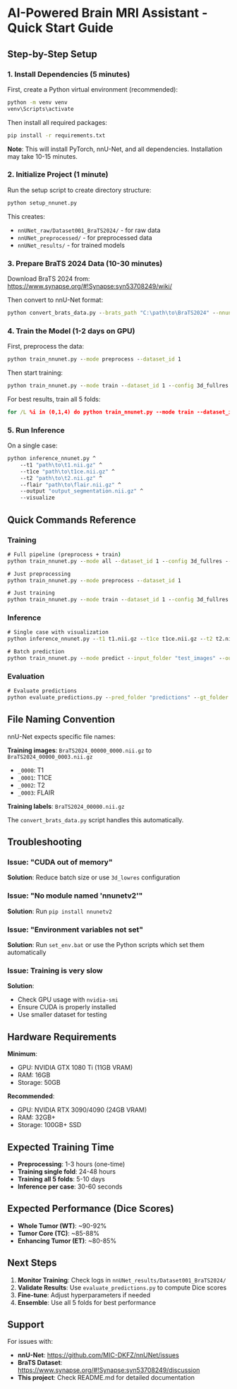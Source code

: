 # AI-Powered Brain MRI Assistant - Quick Start Guide

## Step-by-Step Setup

### 1. Install Dependencies (5 minutes)

First, create a Python virtual environment (recommended):
```cmd
python -m venv venv
venv\Scripts\activate
```

Then install all required packages:
```cmd
pip install -r requirements.txt
```

**Note**: This will install PyTorch, nnU-Net, and all dependencies. Installation may take 10-15 minutes.

### 2. Initialize Project (1 minute)

Run the setup script to create directory structure:
```cmd
python setup_nnunet.py
```

This creates:
- `nnUNet_raw/Dataset001_BraTS2024/` - for raw data
- `nnUNet_preprocessed/` - for preprocessed data
- `nnUNet_results/` - for trained models

### 3. Prepare BraTS 2024 Data (10-30 minutes)

Download BraTS 2024 from: https://www.synapse.org/#!Synapse:syn53708249/wiki/

Then convert to nnU-Net format:
```cmd
python convert_brats_data.py --brats_path "C:\path\to\BraTS2024" --nnunet_raw ".\nnUNet_raw"
```

### 4. Train the Model (1-2 days on GPU)

First, preprocess the data:
```cmd
python train_nnunet.py --mode preprocess --dataset_id 1
```

Then start training:
```cmd
python train_nnunet.py --mode train --dataset_id 1 --config 3d_fullres --fold 0 --gpu 0
```

For best results, train all 5 folds:
```cmd
for /L %i in (0,1,4) do python train_nnunet.py --mode train --dataset_id 1 --config 3d_fullres --fold %i --gpu 0
```

### 5. Run Inference

On a single case:
```cmd
python inference_nnunet.py ^
    --t1 "path\to\t1.nii.gz" ^
    --t1ce "path\to\t1ce.nii.gz" ^
    --t2 "path\to\t2.nii.gz" ^
    --flair "path\to\flair.nii.gz" ^
    --output "output_segmentation.nii.gz" ^
    --visualize
```

## Quick Commands Reference

### Training
```cmd
# Full pipeline (preprocess + train)
python train_nnunet.py --mode all --dataset_id 1 --config 3d_fullres --fold 0

# Just preprocessing
python train_nnunet.py --mode preprocess --dataset_id 1

# Just training
python train_nnunet.py --mode train --dataset_id 1 --config 3d_fullres --fold 0
```

### Inference
```cmd
# Single case with visualization
python inference_nnunet.py --t1 t1.nii.gz --t1ce t1ce.nii.gz --t2 t2.nii.gz --flair flair.nii.gz --output seg.nii.gz --visualize

# Batch prediction
python train_nnunet.py --mode predict --input_folder "test_images" --output_folder "predictions"
```

### Evaluation
```cmd
# Evaluate predictions
python evaluate_predictions.py --pred_folder "predictions" --gt_folder "ground_truth" --output "results.json"
```

## File Naming Convention

nnU-Net expects specific file names:

**Training images**: `BraTS2024_00000_0000.nii.gz` to `BraTS2024_00000_0003.nii.gz`
- `_0000`: T1
- `_0001`: T1CE
- `_0002`: T2
- `_0003`: FLAIR

**Training labels**: `BraTS2024_00000.nii.gz`

The `convert_brats_data.py` script handles this automatically.

## Troubleshooting

### Issue: "CUDA out of memory"
**Solution**: Reduce batch size or use `3d_lowres` configuration

### Issue: "No module named 'nnunetv2'"
**Solution**: Run `pip install nnunetv2`

### Issue: "Environment variables not set"
**Solution**: Run `set_env.bat` or use the Python scripts which set them automatically

### Issue: Training is very slow
**Solution**: 
- Check GPU usage with `nvidia-smi`
- Ensure CUDA is properly installed
- Use smaller dataset for testing

## Hardware Requirements

**Minimum**:
- GPU: NVIDIA GTX 1080 Ti (11GB VRAM)
- RAM: 16GB
- Storage: 50GB

**Recommended**:
- GPU: NVIDIA RTX 3090/4090 (24GB VRAM)
- RAM: 32GB+
- Storage: 100GB+ SSD

## Expected Training Time

- **Preprocessing**: 1-3 hours (one-time)
- **Training single fold**: 24-48 hours
- **Training all 5 folds**: 5-10 days
- **Inference per case**: 30-60 seconds

## Expected Performance (Dice Scores)

- **Whole Tumor (WT)**: ~90-92%
- **Tumor Core (TC)**: ~85-88%
- **Enhancing Tumor (ET)**: ~80-85%

## Next Steps

1. **Monitor Training**: Check logs in `nnUNet_results/Dataset001_BraTS2024/`
2. **Validate Results**: Use `evaluate_predictions.py` to compute Dice scores
3. **Fine-tune**: Adjust hyperparameters if needed
4. **Ensemble**: Use all 5 folds for best performance

## Support

For issues with:
- **nnU-Net**: https://github.com/MIC-DKFZ/nnUNet/issues
- **BraTS Dataset**: https://www.synapse.org/#!Synapse:syn53708249/discussion
- **This project**: Check README.md for detailed documentation
